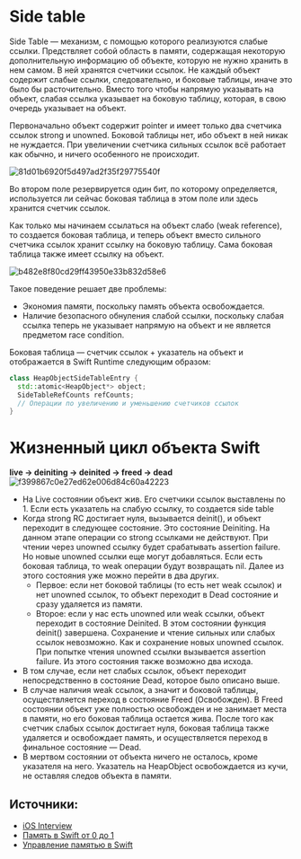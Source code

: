 # Side table

Side Table — механизм, с помощью которого реализуются слабые ссылки. Предствляет собой область в памяти, содержащая некоторую дополнительную информацию об объекте, которую не нужно хранить в нем самом. В ней хранятся счетчики ссылок. Не каждый объект содержит слабые ссылки, следовательно, и боковые таблицы, иначе это было бы расточительно. Вместо того чтобы напрямую указывать на объект, слабая ссылка указывает на боковую таблицу, которая, в свою очередь указывает на объект.

Первоначально объект содержит pointer и имеет только два счетчика ссылок strong и unowned. Боковой таблицы нет, ибо объект в ней никак не нуждается. При увеличении счетчика сильных ссылок всё работает как обычно, и ничего особенного не происходит.

![81d01b6920f5d497ad2f35f29775540f](https://github.com/DenDmitriev/iOS-Interview/assets/65191747/527db48e-b033-46ca-be32-db90c11acb70)

Во втором поле резервируется один бит, по которому определяется, используется ли сейчас боковая таблица в этом поле или здесь хранится счетчик ссылок.

Как только мы начинаем ссылаться на объект слабо (weak reference), то создается боковая таблица, и теперь объект вместо сильного счетчика ссылок хранит ссылку на боковую таблицу. Сама боковая таблица также имеет ссылку на объект. 

![b482e8f80cd29ff43950e33b832d58e6](https://github.com/DenDmitriev/iOS-Interview/assets/65191747/731931f4-1b2f-438e-9cab-db810767ff34)


Такое поведение решает две проблемы:
 - Экономия памяти, поскольку память объекта освобождается.
 - Наличие безопасного обнуления слабой ссылки, поскольку слабая ссылка теперь не указывает напрямую на объект и не является предметом race condition.

Боковая таблица — счетчик ссылок + указатель на объект и отображается в Swift Runtime следующим образом:

```C++
class HeapObjectSideTableEntry {
  std::atomic<HeapObject*> object;
  SideTableRefCounts refCounts;
  // Операции по увеличению и уменьшению счетчиков ссылок
}
```

# Жизненный цикл объекта Swift
**live → deiniting → deinited → freed → dead**
![f399867c0e27ed62e006d84c60a42223](https://github.com/DenDmitriev/iOS-Interview/assets/65191747/570dbc35-3fee-464a-8115-dedd5e0441db)

- На Live состоянии объект жив. Его счетчики ссылок выставлены по 1. Если есть указатель на слабую ссылку, то создается side table
- Когда strong RC достигает нуля, вызывается deinit(), и объект переходит в следующее состояние. Это состояние Deiniting. На данном этапе операции со strong ссылками не действуют. При чтении через unowned ссылку будет срабатывать assertion failure. Но новые unowned ссылки еще могут добавляться. Если есть боковая таблица, то weak операции будут возвращать nil. Далее из этого состояния уже можно перейти в два других.
   - Первое: если нет боковой таблицы (то есть нет weak ссылок) и нет unowned ссылок, то объект переходит в Dead состояние и сразу удаляется из памяти.
   - Второе: если у нас есть unowned или weak ссылки, объект переходит в состояние Deinited. В этом состоянии функция deinit() завершена. Сохранение и чтение сильных или слабых ссылок невозможно. Как и сохранение новых unowned ссылок. При попытке чтения unowned ссылки вызывается assertion failure. Из этого состояния также возможно два исхода.
- В том случае, если нет слабых ссылок, объект переходит непосредственно в состояние Dead, которое было описано выше.
- В случае наличия weak ссылок, а значит и боковой таблицы, осуществляется переход в состояние Freed (Освобожден). В Freed состоянии объект уже полностью освобожден и не занимает места в памяти, но его боковая таблица остается жива.
После того как счетчик слабых ссылок достигает нуля, боковая таблица также удаляется и освобождает память, и осуществляется переход в финальное состояние — Dead.
- В мертвом состоянии от объекта ничего не осталось, кроме указателя на него. Указатель на HeapObject освобождается из кучи, не оставляя следов объекта в памяти.

## Источники:
 - [iOS Interview](https://ios-interview.ru/side-table/)
 - [Память в Swift от 0 до 1](https://habr.com/ru/companies/hh/articles/546856/)
 - [Управление памятью в Swift](https://habr.com/ru/articles/592385/#)
